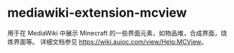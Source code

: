 # mediawiki-extension-mcview

用于在 MediaWiki 中展示 Minecraft 的一些界面元素，如物品堆，合成界面，烧炼界面等。
详细文档参见 <https://wiki.auioc.com/view/Help:MCView>。
